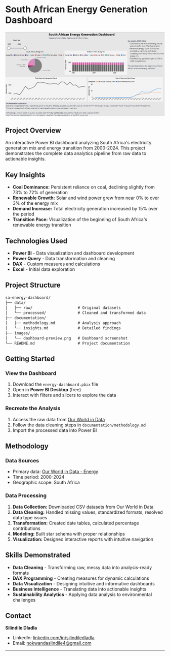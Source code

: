 # South African Energy Generation Dashboard

![Power BI Dashboard](images/dashboard-preview.png)

## Project Overview

An interactive Power BI dashboard analyzing South Africa's electricity generation mix and energy transition from 2000-2024. This project demonstrates the complete data analytics pipeline from raw data to actionable insights.

## Key Insights

- **Coal Dominance:** Persistent reliance on coal, declining slightly from 73% to 72% of generation
- **Renewable Growth:** Solar and wind power grew from near 0% to over 3% of the energy mix
- **Demand Increase:** Total electricity generation increased by 15% over the period
- **Transition Pace:** Visualization of the beginning of South Africa's renewable energy transition

## Technologies Used

- **Power BI** - Data visualization and dashboard development
- **Power Query** - Data transformation and cleaning
- **DAX** - Custom measures and calculations
- **Excel** - Initial data exploration

## Project Structure

```
sa-energy-dashboard/
├── data/
│   ├── raw/                    # Original datasets
│   └── processed/              # Cleaned and transformed data
├── documentation/
│   ├── methodology.md          # Analysis approach
│   └── insights.md             # Detailed findings
├── images/
│   └── dashboard-preview.png   # Dashboard screenshot
└── README.md                   # Project documentation
```

## Getting Started

### View the Dashboard
1. Download the `energy-dashboard.pbix` file
2. Open in **Power BI Desktop** (free)
3. Interact with filters and slicers to explore the data

### Recreate the Analysis
1. Access the raw data from [Our World in Data](https://ourworldindata.org/energy)
2. Follow the data cleaning steps in `documentation/methodology.md`
3. Import the processed data into Power BI

## Methodology

### Data Sources
- Primary data: [Our World in Data - Energy](https://ourworldindata.org/energy)
- Time period: 2000-2024
- Geographic scope: South Africa

### Data Processing
1. **Data Collection:** Downloaded CSV datasets from Our World in Data
2. **Data Cleaning:** Handled missing values, standardized formats, resolved data type issues
3. **Transformation:** Created date tables, calculated percentage contributions
4. **Modeling:** Built star schema with proper relationships
5. **Visualization:** Designed interactive reports with intuitive navigation

## Skills Demonstrated

- **Data Cleaning** - Transforming raw, messy data into analysis-ready formats
- **DAX Programming** - Creating measures for dynamic calculations
- **Data Visualization** - Designing intuitive and informative dashboards
- **Business Intelligence** - Translating data into actionable insights
- **Sustainability Analytics** - Applying data analysis to environmental challenges

## Contact

**Silindile Dladla**
- LinkedIn: [linkedin.com/in/silindiledladla](https://www.linkedin.com/in/silindiledladla/)
- Email: nokwandaslindile4@gmail.com

---

